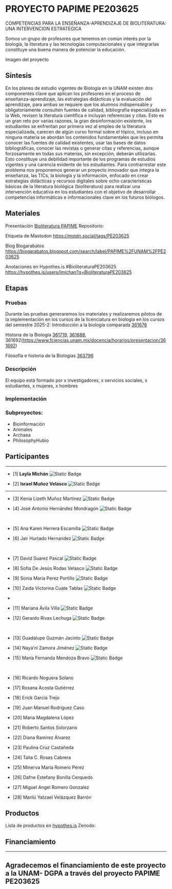 # PROYECTO PAPIME PE203625
COMPETENCIAS PARA LA ENSEÑANZA-APRENDIZAJE DE BIOLITERATURA: UNA INTERVENCION ESTRATEGICA

Somos un grupo de profesores que tenemos en común interés por la biología, la literatura y las tecnologías computacionales y que integrarlas constituye una buena manera de potenciar la educación.

Imagen del proyecto

## Síntesis
En los planes de estudio vigentes de Biología en la UNAM existen dos componentes clave que aplican los profesores en el proceso de enseñanza-aprendizaje, las estrategias didácticas y la evaluación del aprendizaje, para ambas se requiere que los alumnos indispensable y obligatoriamente consulten fuentes de calidad, bibliografía especializada en la Web, revisen la literatura científica e  incluyan referencias y citas. Esto es un gran reto por varias razones, la gran desinformación existente, los estudiantes se enfrentan por primera vez al empleo de la literatura especializada, carecen de algún curso formal sobre el tópico, incluso en ninguna materia se abordan los contenidos fundamentales que les permita conocer las fuentes de calidad existentes, usar las bases de datos bibliográficas, conocer las revistas o generar citas y referencias, aunque forzosamente en todas sus materias, sin excepción, deberán utilizarlas. Esto constituye una debilidad importante de los programas de estudios vigentes y una carencia evidente de los estudiantes. Para contrarrestar este problema nos proponemos generar un proyecto innovador que integra la enseñanza, las TICs, la biología y la información, enfocado en crear estrategias didácticas y recursos digitales sobre ocho características básicas de la  literatura biológica (bioliteratura) para realizar una intervención educativa en los estudiantes con el objetivo de desarrollar competencias informáticas e informacionales clave en los futuros biólogos.

## Materiales

Presentación [Bioliteratura PAPIME](https://docs.google.com/presentation/d/1zhE0l9InONDt1gVKK9C_d6T00lc2jEOBAefpGJrelVQ/edit?usp=sharing)
Repositorio: 

Etiqueta de Mastodon https://mstdn.social/tags/PE203625

Blog Biogarabatos https://biogarabatos.blogspot.com/search/label/PAPIME%2FUNAM%2FPE203625

Anotaciones en Hypothes.is #BioliteraturaPE203625 https://hypothes.is/users/lmichan?q=BioliteraturaPE203625

## Etapas
### Pruebas
Durante las pruebas generaremos los materiales y realizaremos pilotos de la implementación en los cursos de la licenciatura en biologia en los cursos del semestre 2025-2:
Introducción a la biología comparada [361676](https://www.fciencias.unam.mx/docencia/horarios/presentacion/361677)

Historia de la Biología [361719](https://www.fciencias.unam.mx/docencia/horarios/presentacion/361719), [361688](https://www.fciencias.unam.mx/docencia/horarios/presentacion/361688), 361692(https://www.fciencias.unam.mx/docencia/horarios/presentacion/361692)

Filosofía e historia de la Biologías [363796](https://www.fciencias.unam.mx/docencia/horarios/presentacion/363796)

### Descripción
El equipo está formado por x investigadores, x servicios sociales, x estudiantes, x mujeres, x hombres

### Implementación

### Subproyectos:
  * Bioinformación
  * Animales
  * Archaea
  * PhilosophyHubio

## Participantes
---
* [1] **Layla Michán**   ![Static Badge](https://img.shields.io/badge/Bioinformacion-blue?style=flat-square&label=Grupo&link=https%3A%2F%2Forcid.org%2F0000-0002-5798-662X)

* [2] **Israel Muñoz Velasco**    ![Static Badge](https://img.shields.io/badge/Archaea-green?style=flat-square&label=Grupo&link=%3Coption%3E%20https%3A%2F%2Forcid.org%2F0000-0002-4712-5076%20%3Coption%3E)

---
* [3] Kenia Lizeth Muñoz Martínez ![Static Badge](https://img.shields.io/badge/Bioinformaci%C3%B3n-blue?style=flat-square&label=Grupo)

* [4] José Antonio Hernández Mondragón ![Static Badge](https://img.shields.io/badge/Bioinformaci%C3%B3n-blue?style=flat-square&label=Grupo)
<br>

* [5] Ana Karen Herrera Escamilla ![Static Badge](https://img.shields.io/badge/Archaea-green?style=flat-square&label=Grupo)

* [6] Jair Hurtado Hernandez ![Static Badge](https://img.shields.io/badge/Archaea-green?style=flat-square&label=Grupo)
<br>

* [7] David Suarez Pascal ![Static Badge](https://img.shields.io/badge/PhilosophyHubio-pink?style=flat-square&label=Grupo)

* [8] Sofía De Jesús Rodas Velasco  ![Static Badge](https://img.shields.io/badge/PhilosophyHubio-pink?style=flat-square&label=Grupo)

* [9] Sonia Maria Perez Portillo  ![Static Badge](https://img.shields.io/badge/PhilosophyHubio-pink?style=flat-square&label=Grupo)

* [10] Zaida Victorina Cuate Tablas ![Static Badge](https://img.shields.io/badge/PhilosophyHubio-pink?style=flat-square&label=Grupo)
* <br>

* [11] Mariana Ávila Villa  ![Static Badge](https://img.shields.io/badge/Animales-orange?style=flat-square&label=Grupo)

* [12] Gerardo Rivas Lechuga  ![Static Badge](https://img.shields.io/badge/Animales-orange?style=flat-square&label=Grupo)
<br>

* [13] Guadalupe Guzmán Jacinto ![Static Badge](https://img.shields.io/badge/UNAD-C06EFF?style=flat-square&label=Grupo)
  
* [14] Naya’ni Zamora Jiménez ![Static Badge](https://img.shields.io/badge/UNAD-C06EFF?style=flat-square&label=Grupo)
  
* [15] María Fernanda Mendoza Bravo ![Static Badge](https://img.shields.io/badge/UNAD-C06EFF?style=flat-square&label=Grupo)
<br>
  
* [16] Ricardo Noguera Solano

* [17] Roxana Acosta Gutiérrez

* [18] Erick García Trejo

* [19] Juan Manuel Rodríguez Caso

* [20] Maria Magdalena López

* [21] Roberto Santos Solorzano

* [22] Diana Ramirez Álvarez

* [23] Paulina Cruz Castañeda

* [24] Talia C. Rosas Cabrera

* [25] Minerva María Romero Pérez

* [26] Dafne Estefany Bonilla Cerquedo

* [27] Miguel Angel Romero Gonzalez

* [28] Marilú Yatzael Velázquez Barrón








## Productos

Lista de productos en [hypothes.is](https://hypothes.is/users/lmichan?q=tag%3ABioliteraturaPE203625+tag%3Aproducto%F0%9F%A5%87)
Zenodo: 
## Financiamiento
---
Agradecemos el financiamiento de este proyecto a la UNAM- DGPA a través del proyecto PAPIME PE203625  
---
